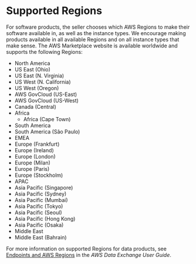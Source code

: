 # Supported Regions<a name="supported-regions"></a>

For software products, the seller chooses which AWS Regions to make their software available in, as well as the instance types\. We encourage making products available in all available Regions and on all instance types that make sense\. The AWS Marketplace website is available worldwide and supports the following Regions:
+  North America 
  +  US East \(Ohio\) 
  +  US East \(N\. Virginia\) 
  +  US West \(N\. California\) 
  +  US West \(Oregon\) 
  +  AWS GovCloud \(US\-East\) 
  +  AWS GovCloud \(US\-West\) 
  +  Canada \(Central\) 
+ Africa
  + Africa \(Cape Town\)
+  South America 
  +  South America \(São Paulo\) 
+  EMEA 
  +  Europe \(Frankfurt\) 
  +  Europe \(Ireland\) 
  +  Europe \(London\) 
  + Europe \(Milan\)
  +  Europe \(Paris\) 
  +  Europe \(Stockholm\) 
+  APAC 
  +  Asia Pacific \(Singapore\) 
  +  Asia Pacific \(Sydney\) 
  +  Asia Pacific \(Mumbai\) 
  +  Asia Pacific \(Tokyo\) 
  +  Asia Pacific \(Seoul\) 
  +  Asia Pacific \(Hong Kong\) 
  + Asia Pacific \(Osaka\)
+  Middle East 
  +  Middle East \(Bahrain\) 

 For more information on supported Regions for data products, see [Endpoints and AWS Regions](https://docs.aws.amazon.com/data-exchange/latest/userguide/limits.html#api-endpoints) in the *AWS Data Exchange User Guide*\.